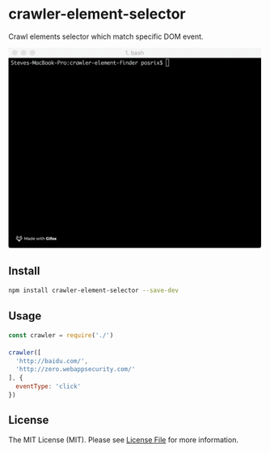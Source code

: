 # crawler-element-selector

Crawl elements selector which match specific DOM event.

<img src="https://github.com/posrix/portrayal/blob/master/crawler-element-selector/example.gif" width="500"/>

## Install

```bash
npm install crawler-element-selector --save-dev
```

## Usage

``` js
const crawler = require('./')

crawler([
  'http://baidu.com/',
  'http://zero.webappsecurity.com/'
], {
  eventType: 'click'
})
```

## License

The MIT License (MIT). Please see [License File](LICENSE.md) for more information.

